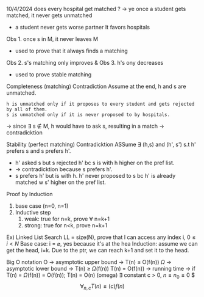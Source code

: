 10/4/2024
does every hospital get matched ? $\rightarrow$ ye
once a student gets matched, it never gets unmatched
- a student never gets worse partner
It favors hospitals

Obs 1. once s in M, it never leaves M
- used to prove that it always finds a matching

Obs 2. s's matching only improves & Obs 3. h's ony decreases
- used to prove stable matching

Completeness (matching)
Contradiction
Assume at the end, h and s are unmatched.
```
h is unmatched only if it proposes to every student and gets rejected by all of them.
s is unmatched only if it is never proposed to by hospitals.
```
$\rightarrow$ since $\exists$ s $\notin$ M, h would have to ask s, resulting in a match $\rightarrow$ contradicktion

Stability (perfect matching)
Contradicktion
ASSume $\exists$ (h,s) and (h', s') s.t h' prefers s and s prefers h'.
- h' asked s but s rejected h' bc s is with h higher on the pref list.
- $\rightarrow$ contradicktion because s prefers h'.
- s prefers h' but is with h. h' never proposed to s bc h' is already matched w s' higher on the pref list.

Proof by Induction
1. base case (n=0, n=1)
2. Inductive step 
	1. weak: true for n=k, prove $\forall$ n=k+1
	2. strong: true for n<k, prove n=k+1

Ex) Linked List Search
LL = size(N), prove that I can access any index i, $0\leq i < N$ 
Base case: i = $\varnothing$, yes because it's at the hea 
Induction: 
assume we can get the head, i=k.
Due to the ptr, we can reach k+1 and set it to the head.

Big O notation
O $\rightarrow$ asymptotic upper bound $\rightarrow$ T(n) $\leq$ O(f(n))
$\Omega$ $\rightarrow$ asymptotic lower bound $\rightarrow$ T(n) $\geq$ $\Omega$(f(n))
T(n) = O(f(n)) $\rightarrow$ running time $\rightarrow$ if T(n) = $\Omega$(f(n)) = O(f(n)); T(n) = O(n) (omega)
$\exists$ constant c > 0, $n \geq n_0 \geq 0$ 
$$$\forall _{n,c} T(n) \leq (c)f(n)$$

